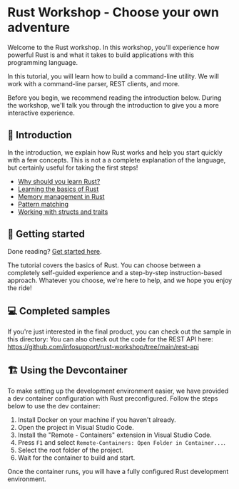 # Rust Workshop - Choose your own adventure

Welcome to the Rust workshop. In this workshop, you'll experience how powerful Rust is and what it
takes to build applications with this programming language.

In this tutorial, you will learn how to build a command-line utility. We will work with a command-line parser,
REST clients, and more.

Before you begin, we recommend reading the introduction below. During the workshop, we'll talk you through the
introduction to give you a more interactive experience.

## 🚩 Introduction

In the introduction, we explain how Rust works and help you start quickly with a few concepts. This is not a
a complete explanation of the language, but certainly useful for taking the first steps!

- [Why should you learn Rust?](docs/introduction/01-why-should-you-learn-rust.md)
- [Learning the basics of Rust](docs/introduction/02-learning-the-basics-of-rust.md)
- [Memory management in Rust](docs/introduction/03-memory-management-in-rust.md)
- [Pattern matching](docs/introduction/04-pattern-matching.md)
- [Working with structs and traits](docs/introduction/05-working-with-structs-and-traits.md)

## 🚀 Getting started

Done reading? [Get started here](https://github.com/infosupport/rust-workshop/tree/main/cli/README.md).

The tutorial covers the basics of Rust. You can choose between a completely self-guided experience and a step-by-step instruction-based approach.
Whatever you choose, we're here to help, and we hope you enjoy the ride!

## 💻 Completed samples

If you're just interested in the final product, you can check out the sample in this directory:
You can also check out the code for the REST API here: https://github.com/infosupport/rust-workshop/tree/main/rest-api

## 🏗️ Using the Devcontainer

To make setting up the development environment easier, we have provided a dev container configuration with Rust preconfigured. Follow the steps below to use the dev container:

1. Install Docker on your machine if you haven't already.
2. Open the project in Visual Studio Code.
3. Install the "Remote - Containers" extension in Visual Studio Code.
4. Press `F1` and select `Remote-Containers: Open Folder in Container...`.
5. Select the root folder of the project.
6. Wait for the container to build and start.

Once the container runs, you will have a fully configured Rust development environment.
